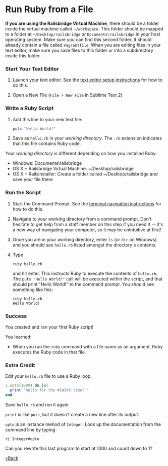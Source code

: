 # Run Ruby from a File


**If you are using the Railsbridge Virtual Machine**, there should be a folder
inside the virtual machine called `~/workspace`. This folder should be mapped
to a folder at `~/Desktop/railsbridge` or `Documents\railsbridge` in your host
operating system. Make sure you can find this second folder. It should already
contain a file called `Vagrantfile`. When you are editing files in your text
editor, make sure you save files to this folder or into a subdirectory inside
this folder.  

### Start Your Text Editor

1. Launch your text editor. See the [text editor setup instructions](/installfest/text_editor) 
for how to do this.

2. Open a New File (`File > New File` in Sublime Text 2)


### Write a Ruby Script

1. Add this line to your new text file:

    ```ruby
    puts "Hello World!"
    ```

2. Save as `hello.rb` in your *working directory*. The `.rb` extension indicates that this file contains Ruby code.

Your *working directory* is different depending on how you installed Ruby:

* Windows: Documents\railsbridge
* OS X + Railsbridge Virtual Machine: ~/Desktop/railsbridge
* OS X + Railsinstaller: Create a folder called ~/Desktop/railsbridge and save your file there

### Run the Script

1. Start the Command Prompt. See the [terminal navigation instructions](/installfest/command_prompt) for how to do this.

2. Navigate to your working directory from a command prompt.
Don't hesitate to get help from a staff member on this step if you need it -- it's a new way of navigating your 
computer, so it may be unintuitive at first!

3. Once you are in your working directory, enter `ls` (or `dir` on Windows) and you should see `hello.rb` listed amongst the directory's contents.

4. Type

    ```text
    ruby hello.rb
    ```

    and hit enter. This instructs Ruby to execute the contents of `hello.rb`. The `puts "Hello World!"` call will be 
    executed within the script, and that should print "Hello World!" to the command prompt. You should see something
    like this:

    ```text
    ruby hello.rb
    Hello World!
    ```

### Success
You created and ran your first Ruby script!  

You learned:  

* When you run the `ruby` command with a file name as an argument, Ruby executes the Ruby code in that file.


### Extra Credit

Edit your `hello.rb` file to use a Ruby loop.

```ruby
1.upto(1000) do |x|
  print "hello for the #{x}th time! "
end
```

Save `hello.rb` and run it again.

`print` is like `puts`, but it doesn't create a new line after its output.

`upto` is an instance mehod of `Integer`. Look up the documentation from the command line by typing

```text
ri Integer#upto
```

Can you rewrite this last program to start at 1000 and count down to 1?


[«Back](/installfest)
